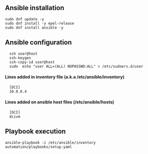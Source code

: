 ## Ansible installation

```
sudo dnf update -y
sudo dnf install -y epel-release
sudo dnf install ansible -y
```
## Ansible configuration
```
  ssh user@host
  ssh-keygen
  ssh-copy-id user@host
  sudo  echo "user ALL=(ALL) NOPASSWD:ALL" > /etc/sudoers.d/user
```
  #### Lines added in inventory file  (a.k.a /etc/ansible/inventory)
```
  [DCI]
  10.0.0.4
```
  #### Lines added on ansible host files (/etc/ansible/hosts)
```
  [DCI]
  dcivm
```
## Playbook execution
```
ansible-playbook -i /etc/ansible/inventory automation/playbooks/setup.yaml
```